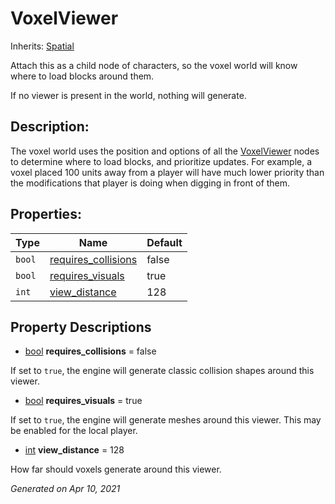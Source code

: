 # VoxelViewer

Inherits: [Spatial](https://docs.godotengine.org/en/stable/classes/class_spatial.html)


Attach this as a child node of characters, so the voxel world will know where to load blocks around them.

If no viewer is present in the world, nothing will generate.

## Description: 

The voxel world uses the position and options of all the [VoxelViewer](VoxelViewer.md) nodes to determine where to load blocks, and prioritize updates. For example, a voxel placed 100 units away from a player will have much lower priority than the modifications that player is doing when digging in front of them.

## Properties: 


Type    | Name                                           | Default 
------- | ---------------------------------------------- | --------
`bool`  | [requires_collisions](#i_requires_collisions)  | false   
`bool`  | [requires_visuals](#i_requires_visuals)        | true    
`int`   | [view_distance](#i_view_distance)              | 128     
<p></p>

## Property Descriptions

- [bool](https://docs.godotengine.org/en/stable/classes/class_bool.html)<span id="i_requires_collisions"></span> **requires_collisions** = false

If set to `true`, the engine will generate classic collision shapes around this viewer.

- [bool](https://docs.godotengine.org/en/stable/classes/class_bool.html)<span id="i_requires_visuals"></span> **requires_visuals** = true

If set to `true`, the engine will generate meshes around this viewer. This may be enabled for the local player.

- [int](https://docs.godotengine.org/en/stable/classes/class_int.html)<span id="i_view_distance"></span> **view_distance** = 128

How far should voxels generate around this viewer.

_Generated on Apr 10, 2021_
